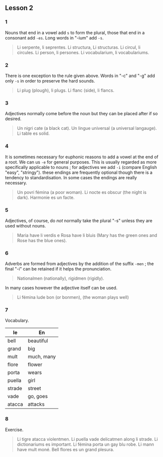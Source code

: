 ## Lesson 2

### 1

Nouns that end in a vowel add `s` to form the plural, those that end in a consonant add `-es`. Long words in "-ium" add `-s`.

> Li serpente, li seprentes. Li structura, Li structuras. Li circul, li circules. Li person, li persones. Li vocabularium, li vocabulariums.

### 2

There is one exception to the rule given above. Words in "-c" and "-g" add only `-s` in order to preserve the hard sounds.

> Li plug (plough), li plugs. Li flanc (side), li flancs.

### 3

Adjectives normally come before the noun but they can be placed after if so desired.

> Un nigri cate (a black cat).
> Un lingue universal (a universal langauge).
> Li table es solid.

### 4

It is sometimes necessary for euphonic reasons to add a vowel at the end of a root. We can us `-e` for general purposes. This is usually regarded as more specifically applicable to nouns ; for adjectives we add `-i` (compare English "easy", "stringy"). these endings are frequently optional though there is a tendency to standardisation. In some cases the endings are really necessary.

> Un povri fémina (a poor woman).
> Li nocte es obscur (the night is dark).
> Harmonie es un facte.

### 5

Adjectives, of course, do _not_ normally take the plural "-s" unless they are used without nouns.

> Maria have li verdis e Rosa have li bluis (Mary has the green ones and Rose has the blue ones).

### 6

Adverbs are formed from adjectives by the addition of the suffix `-men` ; the final "-i" can be retained if it helps the pronunciation.

> Nationalmen (nationally), rigidmen (rigidly).

In many cases however the adjective itself can be used.

> Li fémina lude bon (or bonmen), (the woman plays well)

### 7

Vocabulary.

| Ie | En |
| --- | --- |
| bell | beautiful |
| grand | big |
| mult | much, many |
| flore | flower |
| porta | wears |
| puella | girl |
| strade | street |
| vade | go, goes |
| atacca | attacks |

### 8

Exercise.

> Li tigre atacca violentmen. Li puella vade delicatmen along li strade. Li dictionariums es important. Li fémina porta un gay blu robe. Li mann have mult moné. Bell flores es un grand plesura.
